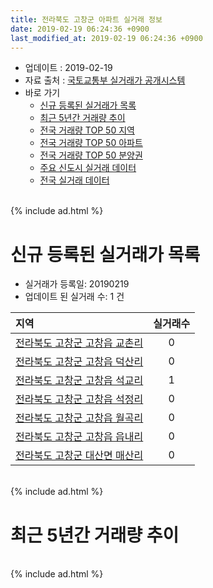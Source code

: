 ```yaml
---
title: 전라북도 고창군 아파트 실거래 정보
date: 2019-02-19 06:24:36 +0900
last_modified_at: 2019-02-19 06:24:36 +0900
---
```


* 업데이트 : 2019-02-19
* 자료 출처 : [국토교통부 실거래가 공개시스템](http://rt.molit.go.kr)
* 바로 가기
    * [신규 등록된 실거래가 목록](#신규-등록된-실거래가-목록)
    * [최근 5년간 거래량 추이](#최근-5년간-거래량-추이)
    * [전국 거래량 TOP 50 지역](https://ayogom.github.io/apt-trade-info/최근-3개월-전국에서-가장-거래가-많이-발생한-지역)
    * [전국 거래량 TOP 50 아파트](https://ayogom.github.io/apt-trade-info/최근-3개월-전국에서-가장-거래가-많이-발생한-아파트)
    * [전국 거래량 TOP 50 분양권](https://ayogom.github.io/apt-trade-info/최근-3개월-전국에서-가장-거래가-많이-발생한-분양권)
    * [주요 신도시 실거래 데이터](https://ayogom.github.io/apt-trade-info/주요-신도시)
    * [전국 실거래 데이터](https://ayogom.github.io/apt-trade-info/전국)

<br>
{% include ad.html %}
<br>

# 신규 등록된 실거래가 목록
* 실거래가 등록일: 20190219
* 업데이트 된 실거래 수: 1 건


|지역|실거래수|
|:---|:---:|
|[전라북도 고창군 고창읍 교촌리](https://ayogom.github.io/apt-trade-info/전라북도-고창군-고창읍-교촌리)|0|
|[전라북도 고창군 고창읍 덕산리](https://ayogom.github.io/apt-trade-info/전라북도-고창군-고창읍-덕산리)|0|
|[전라북도 고창군 고창읍 석교리](https://ayogom.github.io/apt-trade-info/전라북도-고창군-고창읍-석교리)|1|
|[전라북도 고창군 고창읍 석정리](https://ayogom.github.io/apt-trade-info/전라북도-고창군-고창읍-석정리)|0|
|[전라북도 고창군 고창읍 월곡리](https://ayogom.github.io/apt-trade-info/전라북도-고창군-고창읍-월곡리)|0|
|[전라북도 고창군 고창읍 읍내리](https://ayogom.github.io/apt-trade-info/전라북도-고창군-고창읍-읍내리)|0|
|[전라북도 고창군 대산면 매산리](https://ayogom.github.io/apt-trade-info/전라북도-고창군-대산면-매산리)|0|


<br>
{% include ad.html %}
<br>

# 최근 5년간 거래량 추이


<div style="width:100%;">
    <canvas id="deal_progress" height="200"></canvas>
</div>

<script>
new Chart(document.getElementById("deal_progress"), {
    type: 'line',
    data: {
        labels: ['201402','201403','201404','201405','201406','201407','201408','201409','201410','201411','201412','201501','201502','201503','201504','201505','201506','201507','201508','201509','201510','201511','201512','201601','201602','201603','201604','201605','201606','201607','201608','201609','201610','201611','201612','201701','201702','201703','201704','201705','201706','201707','201708','201709','201710','201711','201712','201801','201802','201803','201804','201805','201806','201807','201808','201809','201810','201811','201812','201901','201902'],
        datasets: [{
            label: '매매',
            pointRadius: 1,
            data: [15, 18, 15, 18, 7, 15, 11, 18, 25, 12, 15, 19, 20, 15, 16, 13, 14, 10, 8, 12, 17, 10, 15, 13, 20, 17, 13, 10, 14, 9, 17, 9, 17, 14, 11, 6, 26, 27, 16, 18, 21, 20, 25, 16, 16, 13, 9, 20, 19, 18, 14, 19, 13, 17, 14, 15, 23, 25, 14, 11, 4],
            borderColor: "rgba(255, 201, 14, 1)",
            backgroundColor: "rgba(255, 201, 14, 0.5)",
            fill: false,
            lineTension: 0
        },{
            label: '전월세',
            pointRadius: 1,
            data: [10, 2, 3, 5, 3, 7, 2, 7, 10, 4, 2, 8, 6, 5, 5, 2, 2, 5, 4, 2, 3, 12, 6, 8, 2, 6, 7, 7, 3, 3, 3, 4, 6, 3, 7, 4, 9, 10, 14, 6, 5, 7, 3, 6, 4, 14, 3, 4, 5, 5, 3, 3, 4, 3, 5, 2, 4, 4, 8, 4, 1],
            borderColor: "rgba(0, 141, 185, 1)",
            backgroundColor: "rgba(0, 141, 185, 0.5)",
            fill: false,
            lineTension: 0
        }
        ]
    },
    options: {
        responsive: true,
        title: {
            display: false
        },
        tooltips: {
            mode: 'index',
            intersect: false
        },
        hover: {
            mode: 'nearest',
            intersect: true
        },
        scales: {
            xAxes: [{
                display: true,
                scaleLabel: {
                    display: true,
                    labelString: '년/월'
                }
            }],
            yAxes: [{
                display: true,
                ticks: {
                    suggestedMin: 0,
                },
                scaleLabel: {
                    display: true,
                    labelString: '실거래 수'
                }
            }]
        }
    }
});

</script>


<br>
{% include ad.html %}
<br>

